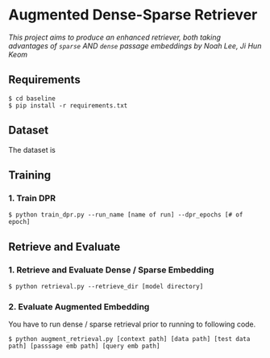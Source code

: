 # Augmented Dense-Sparse Retriever

*This project aims to produce an enhanced retriever, both taking advantages of `sparse` AND `dense` passage embeddings*
*by Noah Lee, Ji Hun Keom*<br/>


## Requirements
```
$ cd baseline
$ pip install -r requirements.txt
```

## Dataset
The dataset is

## Training
### 1. Train DPR
```
$ python train_dpr.py --run_name [name of run] --dpr_epochs [# of epoch]
```

## Retrieve and Evaluate
### 1. Retrieve and Evaluate Dense / Sparse Embedding
```
$ python retrieval.py --retrieve_dir [model directory]
```
### 2. Evaluate Augmented Embedding
You have to run dense / sparse retrieval prior to running to following code.
```
$ python augment_retrieval.py [context path] [data path] [test data path] [passsage emb path] [query emb path]
```
